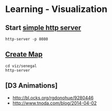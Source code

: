# Learning - Visualization

## Start [simple http server](https://www.npmjs.com/package/http-server)
```
http-server -p 8080
```

## [Create Map](http://mapstarter.com/)
```
cd viz/senegal
http-server
```

## [D3 Animations]
- http://bl.ocks.org/rgdonohue/9280446
- http://www.tnoda.com/blog/2014-04-02

